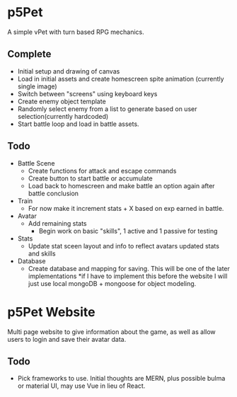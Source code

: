 # p5Pet

A simple vPet with turn based RPG mechanics. 


## Complete

* Initial setup and drawing of canvas
* Load in initial assets and create homescreen spite animation (currently single image)
* Switch between "screens" using keyboard keys
* Create enemy object template
* Randomly select enemy from a list to generate based on user selection(currently hardcoded)
* Start battle loop and load in battle assets. 

## Todo

* Battle Scene
    * Create functions for attack and escape commands
    * Create button to start battle or accumulate
    * Load back to homescreen and make battle an option again after battle conclusion
* Train
    * For now make it increment stats + X based on exp earned in battle.
* Avatar
    * Add remaining stats
        * Begin work on basic "skills", 1 active and 1 passive for testing
* Stats
    * Update stat sceen layout and info to reflect avatars updated stats and skills
* Database
    * Create database and mapping for saving. This will be one of the later implementations
        *if I have to implement this before the website I will just use local mongoDB + mongoose for object modeling. 

# p5Pet Website

Multi page website to give information about the game, as well as allow users to login and save their avatar data.

## Todo

* Pick frameworks to use. Initial thoughts are MERN, plus possible bulma or material UI, may use Vue in lieu of React. 



